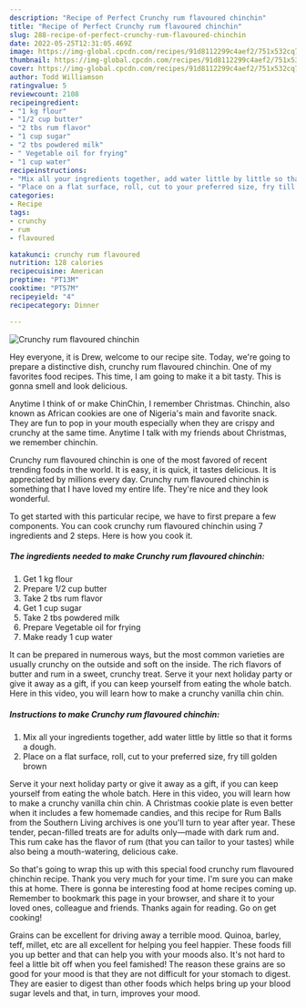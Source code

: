 ```yaml
---
description: "Recipe of Perfect Crunchy rum flavoured chinchin"
title: "Recipe of Perfect Crunchy rum flavoured chinchin"
slug: 288-recipe-of-perfect-crunchy-rum-flavoured-chinchin
date: 2022-05-25T12:31:05.469Z
image: https://img-global.cpcdn.com/recipes/91d8112299c4aef2/751x532cq70/crunchy-rum-flavoured-chinchin-recipe-main-photo.jpg
thumbnail: https://img-global.cpcdn.com/recipes/91d8112299c4aef2/751x532cq70/crunchy-rum-flavoured-chinchin-recipe-main-photo.jpg
cover: https://img-global.cpcdn.com/recipes/91d8112299c4aef2/751x532cq70/crunchy-rum-flavoured-chinchin-recipe-main-photo.jpg
author: Todd Williamson
ratingvalue: 5
reviewcount: 2108
recipeingredient:
- "1 kg flour"
- "1/2 cup butter"
- "2 tbs rum flavor"
- "1 cup sugar"
- "2 tbs powdered milk"
- " Vegetable oil for frying"
- "1 cup water"
recipeinstructions:
- "Mix all your ingredients together, add water little by little so that it forms a dough."
- "Place on a flat surface, roll, cut to your preferred size, fry till golden brown"
categories:
- Recipe
tags:
- crunchy
- rum
- flavoured

katakunci: crunchy rum flavoured 
nutrition: 128 calories
recipecuisine: American
preptime: "PT13M"
cooktime: "PT57M"
recipeyield: "4"
recipecategory: Dinner

---
```



![Crunchy rum flavoured chinchin](https://img-global.cpcdn.com/recipes/91d8112299c4aef2/751x532cq70/crunchy-rum-flavoured-chinchin-recipe-main-photo.jpg)

Hey everyone, it is Drew, welcome to our recipe site. Today, we're going to prepare a distinctive dish, crunchy rum flavoured chinchin. One of my favorites food recipes. This time, I am going to make it a bit tasty. This is gonna smell and look delicious.

Anytime I think of or make ChinChin, I remember Christmas. Chinchin, also known as African cookies are one of Nigeria&#39;s main and favorite snack. They are fun to pop in your mouth especially when they are crispy and crunchy at the same time. Anytime I talk with my friends about Christmas, we remember chinchin.

Crunchy rum flavoured chinchin is one of the most favored of recent trending foods in the world. It is easy, it is quick, it tastes delicious. It is appreciated by millions every day. Crunchy rum flavoured chinchin is something that I have loved my entire life. They're nice and they look wonderful.


To get started with this particular recipe, we have to first prepare a few components. You can cook crunchy rum flavoured chinchin using 7 ingredients and 2 steps. Here is how you cook it.

<!--inarticleads1-->

##### The ingredients needed to make Crunchy rum flavoured chinchin:

1. Get 1 kg flour
1. Prepare 1/2 cup butter
1. Take 2 tbs rum flavor
1. Get 1 cup sugar
1. Take 2 tbs powdered milk
1. Prepare  Vegetable oil for frying
1. Make ready 1 cup water


It can be prepared in numerous ways, but the most common varieties are usually crunchy on the outside and soft on the inside. The rich flavors of butter and rum in a sweet, crunchy treat. Serve it your next holiday party or give it away as a gift, if you can keep yourself from eating the whole batch. Here in this video, you will learn how to make a crunchy vanilla chin chin. 

<!--inarticleads2-->

##### Instructions to make Crunchy rum flavoured chinchin:

1. Mix all your ingredients together, add water little by little so that it forms a dough.
1. Place on a flat surface, roll, cut to your preferred size, fry till golden brown


Serve it your next holiday party or give it away as a gift, if you can keep yourself from eating the whole batch. Here in this video, you will learn how to make a crunchy vanilla chin chin. A Christmas cookie plate is even better when it includes a few homemade candies, and this recipe for Rum Balls from the Southern Living archives is one you&#39;ll turn to year after year. These tender, pecan-filled treats are for adults only—made with dark rum and. This rum cake has the flavor of rum (that you can tailor to your tastes) while also being a mouth-watering, delicious cake. 

So that's going to wrap this up with this special food crunchy rum flavoured chinchin recipe. Thank you very much for your time. I'm sure you can make this at home. There is gonna be interesting food at home recipes coming up. Remember to bookmark this page in your browser, and share it to your loved ones, colleague and friends. Thanks again for reading. Go on get cooking!

Grains can be excellent for driving away a terrible mood. Quinoa, barley, teff, millet, etc are all excellent for helping you feel happier. These foods fill you up better and that can help you with your moods also. It's not hard to feel a little bit off when you feel famished! The reason these grains are so good for your mood is that they are not difficult for your stomach to digest. They are easier to digest than other foods which helps bring up your blood sugar levels and that, in turn, improves your mood.
